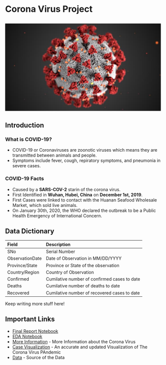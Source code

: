 # Corona Virus Project
![Virus](/assets/virus.png)
---

## Introduction

### What is COVID-19?
- COVID-19 or Coronaviruses are zoonotic viruses which means they are transmitted between animals and people.
- Symptoms include fever, cough, repiratory symptoms, and pneumonia in severe cases.

### COVID-19 Facts
- Caused by a **SARS-COV-2** starin of the corona virus.
- First Identified in **Wuhan, Hubei, China** on **December 1st, 2019**.
- First Cases were linked to contact with the Huanan Seafood Wholesale Market, which sold live animals.
- On January 30th, 2020, the WHO declared the outbreak to be a Public Health Emergency of International Concern.

## Data Dictionary

| **Field** | **Description** |
| :--- | :--- |
| SNo | Serial Number |
| ObservationDate | Date of Observation in MM/DD/YYYY |
| Province/State | Province or State of the observation |
| Country/Region | Country of Observation |
| Confirmed | Cumilative number of confirmed cases to date |
| Deaths | Cumilative number of deaths to date |
| Recovered | Cumilative number of recovered cases to date |

Keep writing more stuff here!

## Important Links

* [Final Report Notebook](report.ipynb)
* [EDA Notebook](eda.ipynb)
* [More Information](https://www.cdc.gov/coronavirus/2019-nCoV/index.html) - More Information about the Corona Virus
* [Case Visualization](https://gisanddata.maps.arcgis.com/apps/opsdashboard/index.html#/bda7594740fd40299423467b48e9ecf6) - An accurate and updated Visualization of The Corona Virus PAndemic
* [Data](https://www.kaggle.com/) - Source of the Data 
